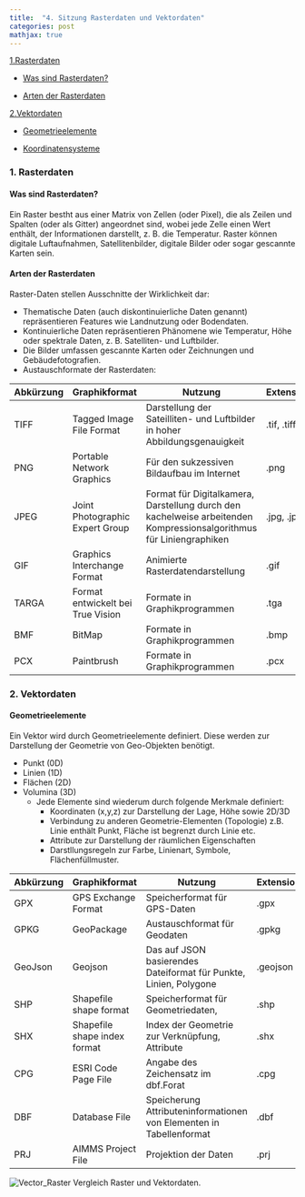 ```yaml
---
title:  "4. Sitzung Rasterdaten und Vektordaten"
categories: post
mathjax: true
---
```


[1.Rasterdaten](#1-rasterdaten)
   
  - [Was sind Rasterdaten?](#Was-sind-Rasterdaten?)
  
  - [Arten der Rasterdaten](#arten-der-rasterdaten)



[2.Vektordaten](#2-vektordaten)

  - [Geometrieelemente](#geometrieelemente)
  
  - [Koordinatensysteme](#koordinatensysteme)
  

### 1. Rasterdaten 

#### Was sind Rasterdaten?
     
Ein Raster bestht aus einer Matrix von Zellen (oder Pixel), die als Zeilen und Spalten (oder als Gitter) angeordnet sind, 
wobei jede Zelle einen Wert enthält, der Informationen darstellt, z. B. die Temperatur. 
Raster können digitale Luftaufnahmen, Satellitenbilder, digitale Bilder oder sogar gescannte Karten sein.

#### Arten der Rasterdaten

Raster-Daten stellen Ausschnitte der Wirklichkeit dar:

* Thematische Daten (auch diskontinuierliche Daten genannt) repräsentieren Features wie Landnutzung oder Bodendaten.
* Kontinuierliche Daten repräsentieren Phänomene wie Temperatur, Höhe oder spektrale Daten, z. B. Satelliten- und Luftbilder.
* Die Bilder umfassen gescannte Karten oder Zeichnungen und Gebäudefotografien.
* Austauschformate der Rasterdaten: 

|Abkürzung|Graphikformat|Nutzung|Extension|
|------|---|---|---|
|TIFF|Tagged Image File Format |Darstellung der Sateilliten- und Luftbilder in hoher Abbildungsgenauigkeit|.tif, .tiff|
|PNG|Portable Network Graphics |Für den sukzessiven Bildaufbau im Internet|.png|
|JPEG|Joint Photographic Expert Group|Format für Digitalkamera, Darstellung durch den kachelweise arbeitenden Kompressionsalgorithmus für Liniengraphiken|.jpg, .jpeg|
|GIF|Graphics Interchange Format | Animierte Rasterdatendarstellung|.gif|
|TARGA|Format entwickelt bei True Vision|Formate in Graphikprogrammen|.tga|
|BMF|BitMap|Formate in Graphikprogrammen|.bmp|
|PCX|Paintbrush|Formate in Graphikprogrammen|.pcx|

### 2. Vektordaten

#### Geometrieelemente
Ein Vektor wird durch Geometrieelemente definiert. 
Diese werden zur Darstellung der Geometrie von Geo-Objekten benötigt.

   * Punkt    (0D) 
   * Linien   (1D) 
   * Flächen  (2D)
   * Volumina (3D)
      * Jede Elemente sind wiederum durch folgende Merkmale definiert: 
         - Koordinaten (x,y,z) zur Darstellung der Lage, Höhe sowie 2D/3D
         - Verbindung zu anderen Geometrie-Elementen (Topologie)
              z.B. Linie enthält Punkt, Fläche ist begrenzt durch Linie etc. 
         - Attribute zur Darstellung der räumlichen Eigenschaften
         - Darstllungsregeln zur Farbe, Linienart, Symbole, Flächenfüllmuster. 
                     

|Abkürzung|Graphikformat|Nutzung|Extension|
|------|---|---|---|
|GPX|GPS Exchange Format|Speicherformat für GPS-Daten|.gpx|
|GPKG|GeoPackage|Austauschformat für Geodaten|.gpkg|
|GeoJson|Geojson|Das auf JSON basierendes Dateiformat für Punkte, Linien, Polygone|.geojson|
|SHP|Shapefile shape format|Speicherformat für Geometriedaten, |.shp|
|SHX|Shapefile shape index format|Index der Geometrie zur Verknüpfung, Attribute|.shx|
|CPG|ESRI Code Page File|Angabe des Zeichensatz im dbf.Forat |.cpg|
|DBF|Database File|Speicherung Attributeninformationen von Elementen in Tabellenformat|.dbf|
|PRJ|AIMMS Project File|Projektion der Daten|.prj|

![Vector_Raster](https://github.com/Monsieur-Park/monsieur-park.github.io/blob/master/_Images/Vector_Raster.png?raw=true)
Vergleich Raster und Vektordaten. 

